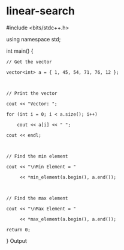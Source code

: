 # linear-search



#include <bits/stdc++.h> 

using namespace std; 

  

int main() 
{ 

    // Get the vector 

    vector<int> a = { 1, 45, 54, 71, 76, 12 }; 

  

    // Print the vector 

    cout << "Vector: "; 

    for (int i = 0; i < a.size(); i++) 

        cout << a[i] << " "; 

    cout << endl; 

  

    // Find the min element 

    cout << "\nMin Element = "

         << *min_element(a.begin(), a.end()); 

  

    // Find the max element 

    cout << "\nMax Element = "

         << *max_element(a.begin(), a.end()); 

    return 0; 
} 
Output
